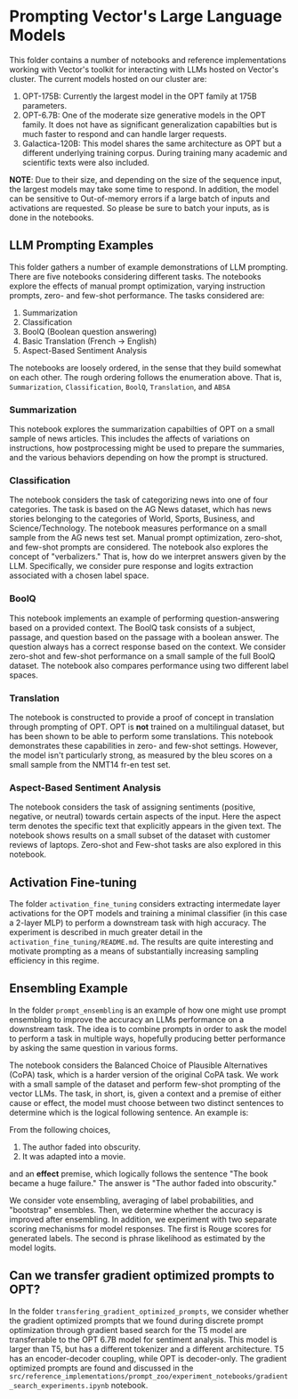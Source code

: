 # Prompting Vector's Large Language Models

This folder contains a number of notebooks and reference implementations working with Vector's toolkit for interacting with LLMs hosted on Vector's cluster. The current models hosted on our cluster are:

1) OPT-175B: Currently the largest model in the OPT family at 175B parameters.
2) OPT-6.7B: One of the moderate size generative models in the OPT family. It does not have as significant generalization capabilties but is much faster to respond and can handle larger requests.
3) Galactica-120B: This model shares the same architecture as OPT but a different underlying training corpus. During training many academic and scientific texts were also included.

__NOTE__: Due to their size, and depending on the size of the sequence input, the largest models may take some time to respond. In addition, the model can be sensitive to Out-of-memory errors if a large batch of inputs and activations are requested. So please be sure to batch your inputs, as is done in the notebooks.

## LLM Prompting Examples

This folder gathers a number of example demonstrations of LLM prompting. There are five notebooks considering different tasks. The notebooks explore the effects of manual prompt optimization, varying instruction prompts, zero- and few-shot performance. The tasks considered are:

1) Summarization
2) Classification
3) BoolQ (Boolean question answering)
4) Basic Translation (French -> English)
5) Aspect-Based Sentiment Analysis

The notebooks are loosely ordered, in the sense that they build somewhat on each other. The rough ordering follows the enumeration above. That is, `Summarization`, `Classification`, `BoolQ`, `Translation`, and `ABSA`

### Summarization

This notebook explores the summarization capabilties of OPT on a small sample of news articles. This includes the affects of variations on instructions, how postprocessing might be used to prepare the summaries, and the various behaviors depending on how the prompt is structured.

### Classification

The notebook considers the task of categorizing news into one of four categories. The task is based on the AG News dataset, which has news stories belonging to the categories of World, Sports, Business, and Science/Technology. The notebook measures performance on a small sample from the AG news test set. Manual prompt optimization, zero-shot, and few-shot prompts are considered. The notebook also explores the concept of "verbalizers." That is, how do we interpret answers given by the LLM. Specifically, we consider pure response and logits extraction associated with a chosen label space.

### BoolQ

This notebook implements an example of performing question-answering based on a provided context. The BoolQ task consists of a subject, passage, and question based on the passage with a boolean answer. The question always has a correct response based on the context. We consider zero-shot and few-shot performance on a small sample of the full BoolQ dataset. The notebook also compares performance using two different label spaces.

### Translation

The notebook is constructed to provide a proof of concept in translation through prompting of OPT. OPT is __not__ trained on a multilingual dataset, but has been shown to be able to perform some translations. This notebook demonstrates these capabilities in zero- and few-shot settings. However, the model isn't particularly strong, as measured by the bleu scores on a small sample from the NMT14 fr-en test set.

### Aspect-Based Sentiment Analysis

The notebook considers the task of assigning sentiments (positive, negative, or neutral) towards certain aspects of the input. Here the aspect term denotes the specific text that explicitly appears in the given text. The notebook shows results on a small subset of the dataset with customer reviews of laptops. Zero-shot and Few-shot tasks are also explored in this notebook.

## Activation Fine-tuning

The folder `activation_fine_tuning` considers extracting intermedate layer activations for the OPT models and training a minimal classifier (in this case a 2-layer MLP) to perform a downstream task with high accuracy. The experiment is described in much greater detail in the `activation_fine_tuning/README.md`. The results are quite interesting and motivate prompting as a means of substantially increasing sampling efficiency in this regime.

## Ensembling Example

In the folder `prompt_ensembling` is an example of how one might use prompt ensembling to improve the accuracy an LLMs performance on a downstream task. The idea is to combine prompts in order to ask the model to perform a task in multiple ways, hopefully producing better performance by asking the same question in various forms.

The notebook considers the Balanced Choice of Plausible Alternatives (CoPA) task, which is a harder version of the original CoPA task. We work with a small sample of the dataset and perform few-shot prompting of the vector LLMs. The task, in short, is, given a context and a premise of either cause or effect, the model must choose between two distinct sentences to determine which is the logical following sentence. An example is:

From the following choices,
1) The author faded into obscurity.
2) It was adapted into a movie.

and an __effect__ premise, which logically follows the sentence "The book became a huge failure." The answer is "The author faded into obscurity."

We consider vote ensembling, averaging of label probabilities, and "bootstrap" ensembles. Then, we determine whether the accuracy is improved after ensembling. In addition, we experiment with two separate scoring mechanisms for model responses. The first is Rouge scores for generated labels. The second is phrase likelihood as estimated by the model logits.

## Can we transfer gradient optimized prompts to OPT?

In the folder `transfering_gradient_optimized_prompts`, we consider whether the gradient optimized prompts that we found during discrete prompt optimization through gradient based search for the T5 model are transferrable to the OPT 6.7B model for sentiment analysis. This model is larger than T5, but has a different tokenizer and a different architecture. T5 has an encoder-decoder coupling, while OPT is decoder-only. The gradient optimized prompts are found and discussed in the `src/reference_implementations/prompt_zoo/experiment_notebooks/gradient_search_experiments.ipynb` notebook.
